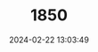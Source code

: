 ---
title: "1850"
category: "Anatolichthys transgrediens"
draft: false
date: 2024-02-22 13:03:49
languages:
  English: ["Aci Göl Killifish"]
---